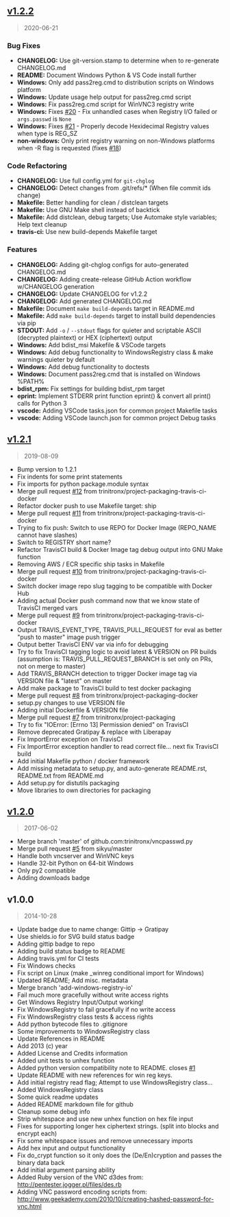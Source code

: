 
<a name="v1.2.2"></a>
## [v1.2.2](https://github.com/trinitronx/range2cidr/compare/v1.2.1...v1.2.2)

> 2020-06-21

### Bug Fixes

* **CHANGELOG:** Use git-version.stamp to determine when to re-generate CHANGELOG.md
* **README:** Document Windows Python & VS Code install further
* **Windows:** Only add pass2reg.cmd to distribution scripts on Windows platform
* **Windows:** Update usage help output for pass2reg.cmd script
* **Windows:** Fix pass2reg.cmd script for WinVNC3 registry write
* **Windows:** Fixes [#20](https://github.com/trinitronx/range2cidr/issues/20) - Fix unhandled cases when Registry I/O failed or `args.passwd` is `None`
* **Windows:** Fixes [#21](https://github.com/trinitronx/range2cidr/issues/21) - Properly decode Hexidecimal Registry values when type is REG_SZ
* **non-windows:** Only print registry warning on non-Windows platforms when -R flag is requested (fixes [#18](https://github.com/trinitronx/range2cidr/issues/18))

### Code Refactoring

* **CHANGELOG:** Use full config.yml for `git-chglog`
* **CHANGELOG:** Detect changes from .git/refs/* (When file commit ids change)
* **Makefile:** Better handling for clean / distclean targets
* **Makefile:** Use GNU Make shell instead of backtick
* **Makefile:** Add distclean, debug targets; Use Automake style variables; Help text cleanup
* **travis-ci:** Use new build-depends Makefile target

### Features

* **CHANGELOG:** Adding git-chglog configs for auto-generated CHANGELOG.md
* **CHANGELOG:** Adding create-release GitHub Action workflow w/CHANGELOG generation
* **CHANGELOG:** Update CHANGELOG for v1.2.2
* **CHANGELOG:** Add generated CHANGELOG.md
* **Makefile:** Document `make build-depends` target in README.md
* **Makefile:** Add `make build-depends` target to install build dependencies via pip
* **STDOUT:** Add `-o` / `--stdout` flags for quieter and scriptable ASCII (decrypted plaintext) or HEX (ciphertext) output
* **Windows:** Add bdist_msi Makefile & VSCode targets
* **Windows:** Add debug functionality to WindowsRegistry class & make warnings quieter by default
* **Windows:** Add debug functionality to doctests
* **Windows:** Document pass2reg.cmd that is installed on Windows %PATH%
* **bdist_rpm:** Fix settings for building bdist_rpm target
* **eprint:** Implement STDERR print function eprint() & convert all print() calls for Python 3
* **vscode:** Adding VSCode tasks.json for common project Makefile tasks
* **vscode:** Adding VSCode launch.json for common project Debug tasks


<a name="v1.2.1"></a>
## [v1.2.1](https://github.com/trinitronx/range2cidr/compare/v1.2.0...v1.2.1)

> 2019-08-09

* Bump version to 1.2.1
* Fix indents for some print statements
* Fix imports for python package.module syntax
* Merge pull request [#12](https://github.com/trinitronx/range2cidr/issues/12) from trinitronx/project-packaging-travis-ci-docker
* Refactor docker push to use Makefile target: ship
* Merge pull request [#11](https://github.com/trinitronx/range2cidr/issues/11) from trinitronx/project-packaging-travis-ci-docker
* Trying to fix push: Switch to use REPO for Docker Image (REPO_NAME cannot have slashes)
* Switch to REGISTRY short name?
* Refactor TravisCI build & Docker Image tag debug output into GNU Make function
* Removing AWS / ECR specific ship tasks in Makefile
* Merge pull request [#10](https://github.com/trinitronx/range2cidr/issues/10) from trinitronx/project-packaging-travis-ci-docker
* Switch docker image repo slug tagging to be compatible with Docker Hub
* Adding actual Docker push command now that we know state of TravisCI merged vars
* Merge pull request [#9](https://github.com/trinitronx/range2cidr/issues/9) from trinitronx/project-packaging-travis-ci-docker
* Output TRAVIS_EVENT_TYPE, TRAVIS_PULL_REQUEST for eval as better "push to master" image push trigger
* Output better TravisCI ENV var via info for debugging
* Try to fix TravisCI tagging logic to avoid latest & VERSION on PR builds (assumption is: TRAVIS_PULL_REQUEST_BRANCH is set only on PRs, not on merge to master)
* Add TRAVIS_BRANCH detection to trigger Docker image tag via VERSION file & "latest" on master
* Add make package to TravisCI build to test docker packaging
* Merge pull request [#8](https://github.com/trinitronx/range2cidr/issues/8) from trinitronx/project-packaging-docker
* setup.py changes to use VERSION file
* Adding initial Dockerfile & VERSION file
* Merge pull request [#7](https://github.com/trinitronx/range2cidr/issues/7) from trinitronx/project-packaging
* Try to fix "IOError: [Errno 13] Permission denied" on TravisCI
* Remove deprecated Gratipay & replace with Liberapay
* Fix ImportError exception on TravisCI
* Fix ImportError exception handler to read correct file... next fix TravisCI build
* Add initial Makefile python / docker framework
* Add missing metadata to setup.py, and auto-generate README.rst, README.txt from README.md
* Add setup.py for distutils packaging
* Move libraries to own directories for packaging

<a name="v1.2.0"></a>
## [v1.2.0](https://github.com/trinitronx/range2cidr/compare/v1.0.0...v1.2.0)

> 2017-06-02

* Merge branch 'master' of github.com:trinitronx/vncpasswd.py
* Merge pull request [#5](https://github.com/trinitronx/range2cidr/issues/5) from sikyu/master
* Handle both vncserver and WinVNC keys
* Handle 32-bit Python on 64-bit Windows
* Only py2 compatible
* Adding downloads badge

<a name="v1.0.0"></a>
## v1.0.0

> 2014-10-28

* Update badge due to name change: Gittip -> Gratipay
* Use shields.io for SVG build status badge
* Adding gittip badge to repo
* Adding build status badge to README
* Adding travis.yml for CI tests
* Fix Windows checks
* Fix script on Linux (make _winreg conditional import for Windows)
* Updated README; Add misc. metadata
* Merge branch 'add-windows-registry-io'
* Fail much more gracefully without write access rights
* Get Windows Registry Input/Output working!
* Fix WindowsRegistry to fail gracefully if no write access
* Fix WindowsRegistry class tests & access rights
* Add python bytecode files to .gitignore
* Some improvements to WindowsRegistry class
* Update References in README
* Add 2013 (c) year
* Added License and Credits information
* Added unit tests to unhex function
* Added python version compatibility note to README. closes [#1](https://github.com/trinitronx/range2cidr/issues/1)
* Update README with new references for win reg keys.
* Add initial registry read flag; Attempt to use WindowsRegistry class...
* Added WindowsRegistry class
* Some quick readme updates
* Added README markdown file for github
* Cleanup some debug info
* Strip whitespace and use new unhex function on hex file input
* Fixes for supporting longer hex ciphertext strings. (split into blocks and encrypt each)
* Fix some whitespace issues and remove unnecessary imports
* Add hex input and output functionality
* Fix do_crypt function so it only does the (De/En)cryption and passes the binary data back
* Add initial argument parsing ability
* Added Ruby version of the VNC d3des from: http://pentester.jogger.pl/files/des.rb
* Adding VNC password encoding scripts from: http://www.geekademy.com/2010/10/creating-hashed-password-for-vnc.html

